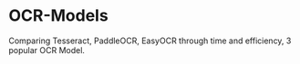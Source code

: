 # OCR-Models
Comparing Tesseract, PaddleOCR, EasyOCR through time and efficiency, 3 popular OCR Model.
